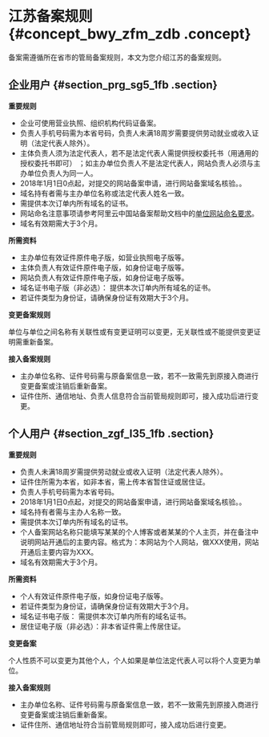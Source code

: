 # 江苏备案规则 {#concept_bwy_zfm_zdb .concept}

备案需遵循所在省市的管局备案规则，本文为您介绍江苏的备案规则。

## 企业用户 {#section_prg_sg5_1fb .section}

 **重要规则** 

-   企业可使用营业执照、组织机构代码证备案。
-   负责人手机号码需为本省号码，负责人未满18周岁需要提供劳动就业或收入证明（法定代表人除外）。
-   主体负责人须为法定代表人，若不是法定代表人需提供授权委托书（用通用的授权委托书即可） ；如主办单位负责人不是法定代表人，网站负责人必须与主办单位负责人为同一人。
-   2018年1月1日0点起，对提交的网站备案申请，进行网站备案域名核验。。
-   域名持有者需与主办单位名称或法定代表人姓名一致。
-   需提供本次订单内所有域名的证书。
-   网站命名注意事项请参考阿里云中国站备案帮助文档中的[单位网站命名要求](https://help.aliyun.com/knowledge_detail/36948.html#title-yw5-zl7-utv)。
-   域名有效期需大于3个月。

 **所需资料** 

-   主办单位有效证件原件电子版，如营业执照电子版等。
-   主体负责人有效证件原件电子版，如身份证电子版等。
-   网站负责人有效证件原件电子版，如身份证电子版等。
-   域名证书电子版（非必选）： 提供本次订单内所有域名的证书。
-   若证件类型为身份证，请确保身份证有效期大于3个月。

 **变更备案规则** 

单位与单位之间名称有关联性或有变更证明可以变更，无关联性或不能提供变更证明需重新备案。

 **接入备案规则** 

-   主办单位名称、证件号码需与原备案信息一致，若不一致需先到原接入商进行变更备案或注销后重新备案。
-   证件住所、通信地址、负责人信息符合当前管局规则即可，接入成功后进行变更。

## 个人用户 {#section_zgf_l35_1fb .section}

 **重要规则** 

-   负责人未满18周岁需提供劳动就业或收入证明（法定代表人除外）。
-   证件住所需为本省，如非本省，需上传本省暂住证或居住证。
-   负责人手机号码需为本省号码。
-   2018年1月1日0点起，对提交的网站备案申请，进行网站备案域名核验。。
-   域名持有者需与主办人名称一致。
-   需提供本次订单内所有域名的证书。
-   个人备案网站名称只能填写某某的个人博客或者某某的个人主页，并在备注中说明网站开通后的主要内容。格式为：本网站为个人网站，做XXX使用，网站开通后主要内容为XXX。
-   域名有效期需大于3个月。

 **所需资料** 

-   个人有效证件原件电子版，如身份证电子版等。
-   若证件类型为身份证，请确保身份证有效期大于3个月。
-   域名证书电子版： 需提供本次订单内所有的域名证书。
-   居住证电子版（非必选）：非本省证件需上传居住证。

 **变更备案** 

个人性质不可以变更为其他个人，个人如果是单位法定代表人可以将个人变更为单位。

 **接入备案规则** 

-   主办单位名称、证件号码需与原备案信息一致，若不一致需先到原接入商进行变更备案或注销后重新备案。
-   证件住所、通信地址符合当前管局规则即可，接入成功后进行变更。

